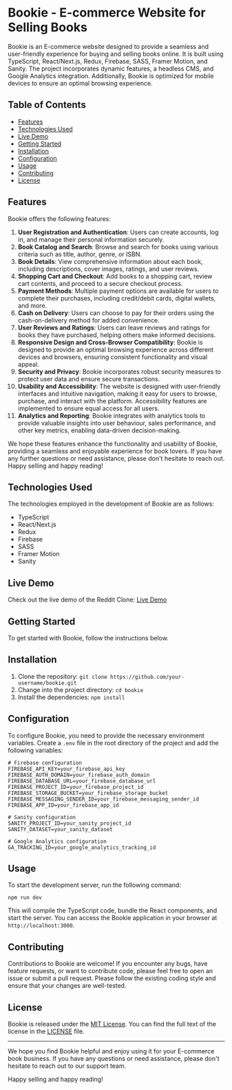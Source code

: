 # Bookie - E-commerce Website for Selling Books

Bookie is an E-commerce website designed to provide a seamless and user-friendly experience for buying and selling books online. It is built using TypeScript, React/Next.js, Redux, Firebase, SASS, Framer Motion, and Sanity. The project incorporates dynamic features, a headless CMS, and Google Analytics integration. Additionally, Bookie is optimized for mobile devices to ensure an optimal browsing experience.

## Table of Contents
- [Features](#features)
- [Technologies Used](#technologies-used)
- [Live Demo](#live-demo)
- [Getting Started](#getting-started)
- [Installation](#installation)
- [Configuration](#configuration)
- [Usage](#usage)
- [Contributing](#contributing)
- [License](#license)

## Features
Bookie offers the following features:
1. **User Registration and Authentication**: Users can create accounts, log in, and manage their personal information securely.
2. **Book Catalog and Search**: Browse and search for books using various criteria such as title, author, genre, or ISBN.
3. **Book Details**: View comprehensive information about each book, including descriptions, cover images, ratings, and user reviews.
4. **Shopping Cart and Checkout**: Add books to a shopping cart, review cart contents, and proceed to a secure checkout process.
5. **Payment Methods**: Multiple payment options are available for users to complete their purchases, including credit/debit cards, digital wallets, and more.
6. **Cash on Delivery**: Users can choose to pay for their orders using the cash-on-delivery method for added convenience.
7. **User Reviews and Ratings**: Users can leave reviews and ratings for books they have purchased, helping others make informed decisions.
8. **Responsive Design and Cross-Browser Compatibility**: Bookie is designed to provide an optimal browsing experience across different devices and browsers, ensuring consistent functionality and visual appeal.
9. **Security and Privacy**: Bookie incorporates robust security measures to protect user data and ensure secure transactions.
10. **Usability and Accessibility**: The website is designed with user-friendly interfaces and intuitive navigation, making it easy for users to browse, purchase, and interact with the platform. Accessibility features are implemented to ensure equal access for all users.
11. **Analytics and Reporting**: Bookie integrates with analytics tools to provide valuable insights into user behaviour, sales performance, and other key metrics, enabling data-driven decision-making.

We hope these features enhance the functionality and usability of Bookie, providing a seamless and enjoyable experience for book lovers. If you have any further questions or need assistance, please don't hesitate to reach out. Happy selling and happy reading!

## Technologies Used
The technologies employed in the development of Bookie are as follows:
- TypeScript
- React/Next.js
- Redux
- Firebase
- SASS
- Framer Motion
- Sanity

## Live Demo

Check out the live demo of the Reddit Clone: [Live Demo](https://bookie-store.vercel.app/)

## Getting Started
To get started with Bookie, follow the instructions below.

## Installation
1. Clone the repository: `git clone https://github.com/your-username/bookie.git`
2. Change into the project directory: `cd bookie`
3. Install the dependencies: `npm install`

## Configuration
To configure Bookie, you need to provide the necessary environment variables. Create a `.env` file in the root directory of the project and add the following variables:
```
# Firebase configuration
FIREBASE_API_KEY=your_firebase_api_key
FIREBASE_AUTH_DOMAIN=your_firebase_auth_domain
FIREBASE_DATABASE_URL=your_firebase_database_url
FIREBASE_PROJECT_ID=your_firebase_project_id
FIREBASE_STORAGE_BUCKET=your_firebase_storage_bucket
FIREBASE_MESSAGING_SENDER_ID=your_firebase_messaging_sender_id
FIREBASE_APP_ID=your_firebase_app_id

# Sanity configuration
SANITY_PROJECT_ID=your_sanity_project_id
SANITY_DATASET=your_sanity_dataset

# Google Analytics configuration
GA_TRACKING_ID=your_google_analytics_tracking_id
```

## Usage
To start the development server, run the following command:
```
npm run dev
```
This will compile the TypeScript code, bundle the React components, and start the server. You can access the Bookie application in your browser at `http://localhost:3000`.

## Contributing
Contributions to Bookie are welcome! If you encounter any bugs, have feature requests, or want to contribute code, please feel free to open an issue or submit a pull request. Please follow the existing coding style and ensure that your changes are well-tested.

## License
Bookie is released under the [MIT License](https://opensource.org/licenses/MIT). You can find the full text of the license in the [LICENSE](https://github.com/your-username/bookie/blob/main/LICENSE) file.

---

We hope you find Bookie helpful and enjoy using it for your E-commerce book business. If you have any questions or need assistance, please don't hesitate to reach out to our support team.

Happy selling and happy reading!
